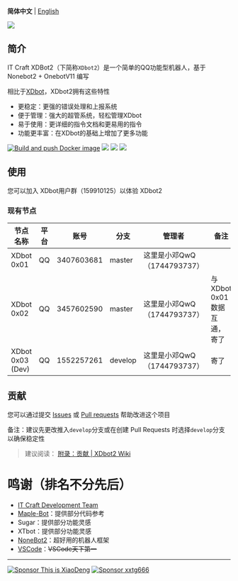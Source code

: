 **简体中文** | [English](https://github.com/ITCraftDevelopmentTeam/XDbot2/blob/master/README_en.md)

![](https://socialify.git.ci/ITCraftDevelopmentTeam/XDbot2/image?description=1&forks=1&issues=1&language=1&logo=https://www.thisisxd.top/img/XDbot2.png&name=1&owner=1&pulls=1&stargazers=1&theme=Light)

## 简介

IT Craft XDBot2（下简称`XDbot2`）是一个简单的QQ功能型机器人，基于 Nonebot2 + OnebotV11 编写

相比于[XDbot](https://github.com/This-is-XiaoDeng/XDbot)，XDbot2拥有这些特性

- 更稳定：更强的错误处理和上报系统
- 便于管理：强大的超管系统，轻松管理XDbot
- 易于使用：更详细的指令文档和更易用的指令
- 功能更丰富：在XDbot的基础上增加了更多功能

[![Build and push Docker image](https://github.com/ITCraftDevelopmentTeam/XDbot2/actions/workflows/build-and-push-docker-image.yml/badge.svg)](https://github.com/ITCraftDevelopmentTeam/XDbot2/actions/workflows/build-and-push-docker-image.yml)
![](https://img.shields.io/github/repo-size/ITCraftDevelopmentTeam/XDbot2)
![](https://img.shields.io/docker/image-size/xiaodeng3386/xdbot2?label=Docker%20Image%20Size)
![](https://img.shields.io/github/v/tag/ITCraftDevelopmentTeam/XDbot2)

## 使用

您可以加入 XDbot用户群（159910125）以体验 XDbot2

### 现有节点

| 节点名称         | 平台  | 账号       | 分支    | 管理者                      | 备注                             |
|------------------|-------|------------|---------|-----------------------------|----------------------------------|
| XDbot 0x01       | QQ    | 3407603681 | master  | 这里是小邓QwQ（1744793737） |                                  |
| XDbot 0x02       | QQ    | 3457602590 | master  | 这里是小邓QwQ（1744793737） | 与 XDbot 0x01 数据互通，寄了           |
| XDbot 0x03 (Dev) | QQ    | 1552257261 | develop | 这里是小邓QwQ（1744793737） | 寄了                             |

## 贡献

您可以通过提交 [Issues](https://github.com/ITCraftDevelopmentTeam/XDbot2/issues) 或 [Pull requests](https://github.com/ITCraftDevelopmentTeam/XDbot2/pulls) 帮助改进这个项目

备注：建议先更改推入`develop`分支或在创建 Pull Requests 时选择`develop`分支以确保稳定性

> 建议阅读： [附录：贡献 | XDbot2 Wiki](https://github.com/ITCraftDevelopmentTeam/XDbot2/wiki/%E9%99%84%E5%BD%95%EF%BC%9A%E8%B4%A1%E7%8C%AE) 

# 鸣谢（排名不分先后）

- [IT Craft Development Team](https://itcdt.top)
- [Maple-Bot](https://github.com/ITCraftDevelopmentTeam/Maple-Bot)：提供部分代码参考
- Sugar：提供部分功能灵感
- XTbot：提供部分功能灵感
- [NoneBot2](https://github.com/nonebot/nonebot2)：超好用的机器人框架
- [VSCode](https://github.com/microsoft/vscode)：~~VSCode天下第一~~

----

<a href="https://pay.thisisxd.top/"><img src="https://img.shields.io/badge/Sponsor%20-%20This%20is%20XiaoDeng-green?logo=wechat&amp;logoColor=white&amp;style=flat" alt="Sponsor This is XiaoDeng"></a>
<a href="https://sponsor.xxtg666.top/"><img src="https://img.shields.io/badge/Sponsor%20-%20xxtg666-blue?logo=alipay&amp;logoColor=white&amp;style=flat" alt="Sponsor xxtg666"></a>

